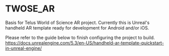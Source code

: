 # TWOSE_AR
 Basis for Telus World of Science AR project. Currently this is Unreal's handheld AR template ready for development for Android and/or iOS.

 Please refer to the guide below to finish configuring the project to build.
 https://docs.unrealengine.com/5.3/en-US/handheld-ar-template-quickstart-in-unreal-engine/
